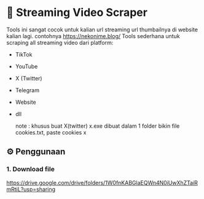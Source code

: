 # 🎥 Streaming Video Scraper
Tools ini sangat cocok untuk kalian url streaming url thumbailnya di website kalian lagi.
contohnya 
https://nekonime.blog/
Tools sederhana untuk scraping all streaming video dari platform:
- TikTok  
- YouTube  
- X (Twitter)
- Telegram
- Website
- dll

  note : khusus buat X(twitter)
x.exe dibuat dalam 1 folder
bikin file cookies.txt, paste cookies x

## ⚙️ Penggunaan

### 1. Download file
https://drive.google.com/drive/folders/1W0fnKABGlaEQWn4N0iUwXhZTaiRmRtiL?usp=sharing
